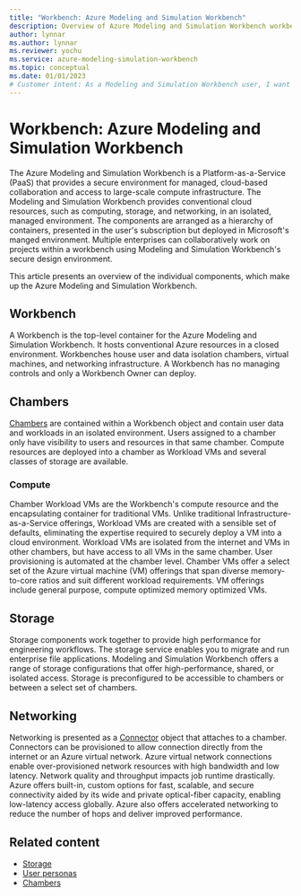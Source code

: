 ```yaml
---
title: "Workbench: Azure Modeling and Simulation Workbench"
description: Overview of Azure Modeling and Simulation Workbench workbench component.
author: lynnar
ms.author: lynnar
ms.reviewer: yochu
ms.service: azure-modeling-simulation-workbench
ms.topic: conceptual
ms.date: 01/01/2023
# Customer intent: As a Modeling and Simulation Workbench user, I want to understand workbench components.
---
```

# Workbench: Azure Modeling and Simulation Workbench

The Azure Modeling and Simulation Workbench is a Platform-as-a-Service (PaaS) that provides a secure environment for managed, cloud-based collaboration and access to large-scale compute infrastructure. The Modeling and Simulation Workbench provides conventional cloud resources, such as computing, storage, and networking, in an isolated, managed environment. The components are arranged as a hierarchy of containers, presented in the user's subscription but deployed in Microsoft's manged environment. Multiple enterprises can collaboratively work on projects within a workbench using Modeling and Simulation Workbench's secure design environment.

This article presents an overview of the individual components, which make up the Azure Modeling and Simulation Workbench.

## Workbench

A Workbench is the top-level container for the Azure Modeling and Simulation Workbench. It hosts conventional Azure resources in a closed environment. Workbenches house user and data isolation chambers, virtual machines, and networking infrastructure. A Workbench has no managing controls and only a Workbench Owner can deploy.

## Chambers

[Chambers](./concept-chamber.md) are contained within a Workbench object and contain user data and workloads in an isolated environment. Users assigned to a chamber only have visibility to users and resources in that same chamber. Compute resources are deployed into a chamber as Workload VMs and several classes of storage are available.

### Compute

Chamber Workload VMs are the Workbench's compute resource and the encapsulating container for traditional VMs. Unlike traditional Infrastructure-as-a-Service offerings, Workload VMs are created with a sensible set of defaults, eliminating the expertise required to securely deploy a VM into a cloud environment. Workload VMs are isolated from the internet and VMs in other chambers, but have access to all VMs in the same chamber. User provisioning is automated at the chamber level. Chamber VMs offer a select set of the Azure virtual machine (VM) offerings that span diverse memory-to-core ratios and suit different workload requirements. VM offerings include general purpose, compute optimized memory optimized VMs.

## Storage

Storage components work together to provide high performance for engineering workflows. The storage service enables you to migrate and run enterprise file applications. Modeling and Simulation Workbench offers a range of storage configurations that offer high-performance, shared, or isolated access. Storage is preconfigured to be accessible to chambers or between a select set of chambers.

## Networking

Networking is presented as a [Connector](./concept-connector.md) object that attaches to a chamber. Connectors can be provisioned to allow connection directly from the internet or an Azure virtual network. Azure virtual network connections enable over-provisioned network resources with high bandwidth and low latency. Network quality and throughput impacts job runtime drastically. Azure offers built-in, custom options for fast, scalable, and secure connectivity aided by its wide and private optical-fiber capacity, enabling low-latency access globally. Azure also offers accelerated networking to reduce the number of hops and deliver improved performance.

<!-- 
- [Azure ExpressRoute](/azure/expressroute/expressroute-introduction) - The network service creates private connections between the infrastructure on-premises without traversing the public internet. The service offers immense reliability, quicker speeds, and lower latencies than regular internet connections.

- [Azure VPN](/azure/vpn-gateway/vpn-gateway-about-vpngateways) - A VPN gateway is a specific type of virtual network gateway, sending encrypted traffic between an Azure virtual network and an on-premises network over the public network.

- Remote desktop service - As robust security is mandatory to protect IP within and outside chambers, remote desktop access needs to be secured, with custom restrictions on data transfer through the sessions. Customer IT admins can enable multifactor authentication through [Microsoft Entra ID](/azure/active-directory/) and provision role assignments to Modeling and Simulation Workbench users. -->

## Related content

* [Storage](./concept-storage.md)
* [User personas](./concept-user-personas.md)
* [Chambers](./concept-chamber.md)
